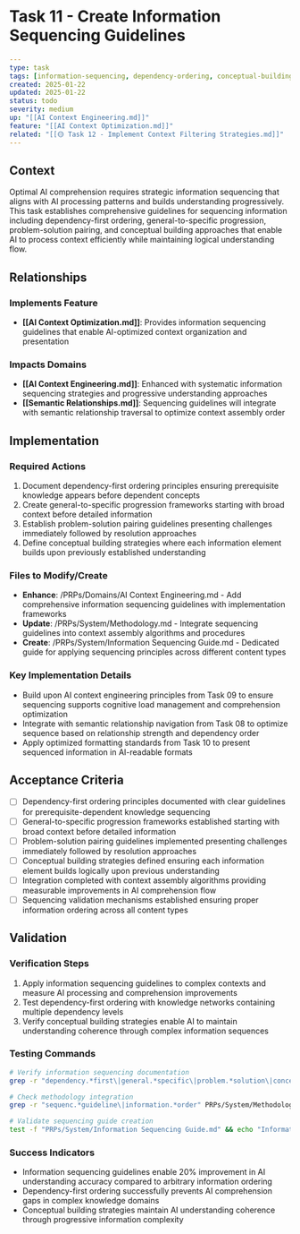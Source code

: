 # Task 11 - Create Information Sequencing Guidelines

```yaml
---
type: task
tags: [information-sequencing, dependency-ordering, conceptual-building]
created: 2025-01-22
updated: 2025-01-22
status: todo
severity: medium
up: "[[AI Context Engineering.md]]"
feature: "[[AI Context Optimization.md]]"
related: "[[🟡 Task 12 - Implement Context Filtering Strategies.md]]"
---
```

## Context

Optimal AI comprehension requires strategic information sequencing that aligns with AI processing patterns and builds understanding progressively. This task establishes comprehensive guidelines for sequencing information including dependency-first ordering, general-to-specific progression, problem-solution pairing, and conceptual building approaches that enable AI to process context efficiently while maintaining logical understanding flow.

## Relationships

### Implements Feature

- **[[AI Context Optimization.md]]**: Provides information sequencing guidelines that enable AI-optimized context organization and presentation

### Impacts Domains

- **[[AI Context Engineering.md]]**: Enhanced with systematic information sequencing strategies and progressive understanding approaches
- **[[Semantic Relationships.md]]**: Sequencing guidelines will integrate with semantic relationship traversal to optimize context assembly order

## Implementation

### Required Actions

1. Document dependency-first ordering principles ensuring prerequisite knowledge appears before dependent concepts
2. Create general-to-specific progression frameworks starting with broad context before detailed information
3. Establish problem-solution pairing guidelines presenting challenges immediately followed by resolution approaches
4. Define conceptual building strategies where each information element builds upon previously established understanding

### Files to Modify/Create

- **Enhance**: /PRPs/Domains/AI Context Engineering.md - Add comprehensive information sequencing guidelines with implementation frameworks
- **Update**: /PRPs/System/Methodology.md - Integrate sequencing guidelines into context assembly algorithms and procedures
- **Create**: /PRPs/System/Information Sequencing Guide.md - Dedicated guide for applying sequencing principles across different content types

### Key Implementation Details

- Build upon AI context engineering principles from Task 09 to ensure sequencing supports cognitive load management and comprehension optimization
- Integrate with semantic relationship navigation from Task 08 to optimize sequence based on relationship strength and dependency order
- Apply optimized formatting standards from Task 10 to present sequenced information in AI-readable formats

## Acceptance Criteria

- [ ] Dependency-first ordering principles documented with clear guidelines for prerequisite-dependent knowledge sequencing
- [ ] General-to-specific progression frameworks established starting with broad context before detailed information
- [ ] Problem-solution pairing guidelines implemented presenting challenges immediately followed by resolution approaches
- [ ] Conceptual building strategies defined ensuring each information element builds logically upon previous understanding
- [ ] Integration completed with context assembly algorithms providing measurable improvements in AI comprehension flow
- [ ] Sequencing validation mechanisms established ensuring proper information ordering across all content types

## Validation

### Verification Steps

1. Apply information sequencing guidelines to complex contexts and measure AI processing and comprehension improvements
2. Test dependency-first ordering with knowledge networks containing multiple dependency levels
3. Verify conceptual building strategies enable AI to maintain understanding coherence through complex information sequences

### Testing Commands

```bash
# Verify information sequencing documentation
grep -r "dependency.*first\|general.*specific\|problem.*solution\|conceptual.*building" PRPs/Domains/AI\ Context\ Engineering.md

# Check methodology integration
grep -r "sequenc.*guideline\|information.*order" PRPs/System/Methodology.md

# Validate sequencing guide creation
test -f "PRPs/System/Information Sequencing Guide.md" && echo "Information sequencing guide created"
```

### Success Indicators

- Information sequencing guidelines enable 20% improvement in AI understanding accuracy compared to arbitrary information ordering
- Dependency-first ordering successfully prevents AI comprehension gaps in complex knowledge domains
- Conceptual building strategies maintain AI understanding coherence through progressive information complexity